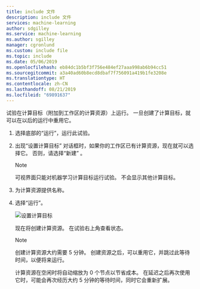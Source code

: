 ```yaml
---
title: include 文件
description: include 文件
services: machine-learning
author: sdgilley
ms.service: machine-learning
ms.author: sgilley
manager: cgronlund
ms.custom: include file
ms.topic: include
ms.date: 05/06/2019
ms.openlocfilehash: eb84dc1b5bf3f756e484ef27aaa998ab6b94cc51
ms.sourcegitcommit: a3a40ad60b8ecd8dbaf7f756091a419b1fe3208e
ms.translationtype: HT
ms.contentlocale: zh-CN
ms.lasthandoff: 08/21/2019
ms.locfileid: "69891637"
---
```

试验在计算目标（附加到工作区的计算资源）上运行。  一旦创建了计算目标，就可以在以后的运行中重用它。

1. 选择底部的“运行”，运行此试验。 

1. 出现“设置计算目标”  对话框时，如果你的工作区已有计算资源，现在就可以选择它。  否则，请选择“新建”  。

    > [!NOTE]
    > 可视界面只能对机器学习计算目标运行试验。 不会显示其他计算目标。

1. 为计算资源提供名称。

1. 选择“运行”。 

    ![设置计算目标](./media/aml-ui-create-training-compute/set-compute.png)

    现在将创建计算资源。 在试验右上角查看状态。 

    > [!NOTE]
    > 创建计算资源大约需要 5 分钟。 创建资源之后，可以重用它，并跳过此等待时间，以便将来运行。
    >
    > 计算资源在空闲时将自动缩放为 0 个节点以节省成本。  在延迟之后再次使用它时，可能会再次经历大约 5 分钟的等待时间，同时它会重新扩展。
